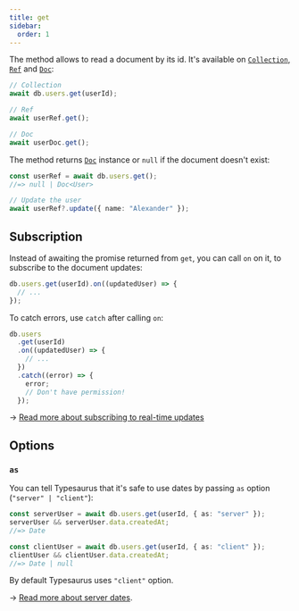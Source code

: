 ```yaml
---
title: get
sidebar:
  order: 1
---
```


The method allows to read a document by its id. It's available on [`Collection`](/classes/collection/#get), [`Ref`](/classes/ref/#get) and [`Doc`](/classes/doc/#get):

```ts
// Collection
await db.users.get(userId);

// Ref
await userRef.get();

// Doc
await userDoc.get();
```

The method returns [`Doc`](/classes/doc) instance or `null` if the document doesn't exist:

```ts
const userRef = await db.users.get();
//=> null | Doc<User>

// Update the user
await userRef?.update({ name: "Alexander" });
```

## Subscription

Instead of awaiting the promise returned from `get`, you can call `on` on it, to subscribe to the document updates:

```ts
db.users.get(userId).on((updatedUser) => {
  // ...
});
```

To catch errors, use `catch` after calling `on`:

```ts
db.users
  .get(userId)
  .on((updatedUser) => {
    // ...
  })
  .catch((error) => {
    error;
    // Don't have permission!
  });
```

→ [Read more about subscribing to real-time updates](/advanced/realtime/)

## Options

### `as`

You can tell Typesaurus that it's safe to use dates by passing `as` option (`"server" | "client"`):

```ts
const serverUser = await db.users.get(userId, { as: "server" });
serverUser && serverUser.data.createdAt;
//=> Date

const clientUser = await db.users.get(userId, { as: "client" });
clientUser && clientUser.data.createdAt;
//=> Date | null
```

By default Typesaurus uses `"client"` option.

→ [Read more about server dates](/type-safety/server-dates/).
